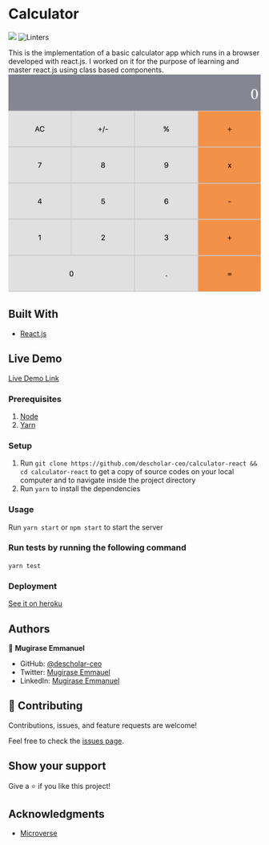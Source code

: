 # Calculator
![](https://img.shields.io/badge/Microverse-blueviolet) ![Linters](https://github.com/descholar-ceo/calculator-react/workflows/Linters/badge.svg)

This is the implementation of a basic calculator app which runs in a browser developed with react.js. I worked on it for the purpose of learning and master react.js using class based components.
![screenshot](./public/calculator.png)

## Built With
- [React.js](https://reactjs.org/)

## Live Demo

[Live Demo Link](https://descholar-calculator-react.herokuapp.com/)


### Prerequisites
1. [Node](https://nodejs.org/)
2. [Yarn](https://yarnpkg.com/)
### Setup
1. Run `git clone https://github.com/descholar-ceo/calculator-react && cd calculator-react` to get a copy of source codes on your local computer and to navigate inside the project directory
2. Run `yarn` to install the dependencies
### Usage
Run `yarn start` or `npm start` to start the server

### Run tests by running the following command
`yarn test`

### Deployment
[See it on heroku](https://descholar-calculator-react.herokuapp.com/)

## Authors

:man: **Mugirase Emmanuel**

- GitHub: [@descholar-ceo](https://github.com/descholar-ceo)
- Twitter: [Mugirase Emmauel](https://twitter.com/descholar3)
- LinkedIn: [Mugirase Emmanuel](https://linkedin.com/in/mugirase-emmanuel)

## 🤝 Contributing

Contributions, issues, and feature requests are welcome!

Feel free to check the [issues page](https://github.com/descholar-ceo/calculator-react/issues).

## Show your support

Give a ⭐️ if you like this project!

## Acknowledgments

- [Microverse](https://microverse.org)
